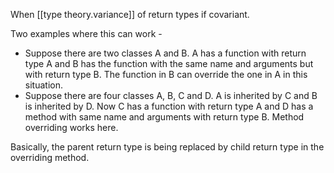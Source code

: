 

When [[type theory.variance]] of return types if covariant.


Two examples where this can work -

- Suppose there are two classes A and B. A has a function with return type A and B has the function with the same name and arguments but with return type B. The function in B can override the one in A in this situation.
- Suppose there are four classes A, B, C and D. A is inherited by C and B is inherited by D. Now C has a function with return type A and D has a method with same name and arguments with return type B. Method overriding works here.

Basically, the parent return type is being replaced by child return type in the overriding method.
